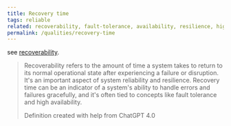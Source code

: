 ```yaml
---
title: Recovery time
tags: reliable
related: recoverability, fault-tolerance, availability, resilience, high-availability
permalink: /qualities/recovery-time
---
```


see [recoverability](qualities/recoverability).


>Recoverability refers to the amount of time a system takes to return to its normal operational state after experiencing a failure or disruption. 
>It's an important aspect of system reliability and resilience. 
>Recovery time can be an indicator of a system's ability to handle errors and failures gracefully, and it's often tied to concepts like fault tolerance and high availability.
>
>Definition created with help from ChatGPT 4.0